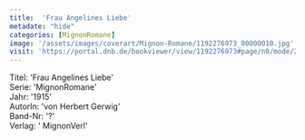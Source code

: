```yaml
---
title:  'Frau Angelines Liebe'
metadate: "hide"
categories: [MignonRomane]
image: '/assets/images/coverart/Mignon-Romane/1192276973_00000010.jpg'
visit: 'https://portal.dnb.de/bookviewer/view/1192276973#page/n0/mode/2up'
---
```

Titel: 'Frau Angelines Liebe' <br>
Serie: 'MignonRomane' <br>
Jahr: '1915' <br>
AutorIn: 'von Herbert Gerwig' <br>
Band-Nr: '?' <br>
Verlag: ' MignonVerl'